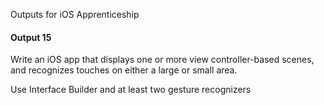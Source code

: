 Outputs for iOS Apprenticeship

#### Output 15

Write an iOS app that displays one or more view controller-based scenes, and recognizes touches on either a large or small area. 

Use Interface Builder and at least two gesture recognizers
